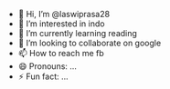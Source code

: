- 👋 Hi, I’m @laswiprasa28
- 👀 I’m interested in indo
- 🌱 I’m currently learning reading
- 💞️ I’m looking to collaborate on google
- 📫 How to reach me fb
- 😄 Pronouns: ...
- ⚡ Fun fact: ...

<!---
laswiprasa28/laswiprasa28 is a ✨ special ✨ repository because its `README.md` (this file) appears on your GitHub profile.
You can click the Preview link to take a look at your changes.
--->
